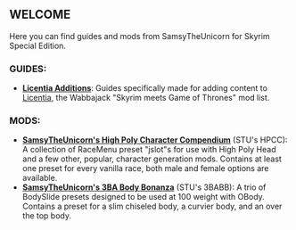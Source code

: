 ## WELCOME
Here you can find guides and mods from SamsyTheUnicorn for Skyrim Special Edition.
### GUIDES:
- [**Licentia Additions**](licentia-guides.md): Guides specifically made for adding content to [Licentia](https://github.com/cacophony-wj/LeS), the Wabbajack "Skyrim meets Game of Thrones" mod list.

### MODS:
- [**SamsyTheUnicorn's High Poly Character Compendium**](https://www.nexusmods.com/skyrimspecialedition/mods/49703) (STU's HPCC): A collection of RaceMenu preset "jslot"s for use with High Poly Head and a few other, popular, character generation mods. Contains at least one preset for every vanilla race, both male and female options are available.
- [**SamsyTheUnicorn's 3BA Body Bonanza**](stus-3babb.md) (STU's 3BABB): A trio of BodySlide presets designed to be used at 100 weight with OBody. Contains a preset for a slim chiseled body, a curvier body, and an over the top body.
